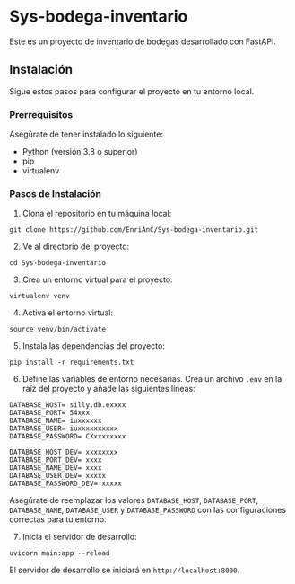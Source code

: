# Sys-bodega-inventario

Este es un proyecto de inventario de bodegas desarrollado con FastAPI.

## Instalación

Sigue estos pasos para configurar el proyecto en tu entorno local.

### Prerrequisitos

Asegúrate de tener instalado lo siguiente:

- Python (versión 3.8 o superior)
- pip
- virtualenv

### Pasos de Instalación

1. Clona el repositorio en tu máquina local:
~~~
git clone https://github.com/EnriAnC/Sys-bodega-inventario.git
~~~
2. Ve al directorio del proyecto:
~~~
cd Sys-bodega-inventario
~~~
3. Crea un entorno virtual para el proyecto:
~~~
virtualenv venv
~~~
4. Activa el entorno virtual:
~~~
source venv/bin/activate
~~~
5. Instala las dependencias del proyecto:
~~~
pip install -r requirements.txt
~~~
6. Define las variables de entorno necesarias. Crea un archivo `.env` en la raíz del proyecto y añade las siguientes líneas:
~~~
DATABASE_HOST= silly.db.exxxx
DATABASE_PORT= 54xxx
DATABASE_NAME= iuxxxxxx
DATABASE_USER= iuxxxxxxxxxx
DATABASE_PASSWORD= CXxxxxxxxx

DATABASE_HOST_DEV= xxxxxxxx
DATABASE_PORT_DEV= xxxx
DATABASE_NAME_DEV= xxxx
DATABASE_USER_DEV= xxxxx
DATABASE_PASSWORD_DEV= xxxxx
~~~
Asegúrate de reemplazar los valores `DATABASE_HOST`, `DATABASE_PORT`, `DATABASE_NAME`, `DATABASE_USER` y `DATABASE_PASSWORD` con las configuraciones correctas para tu entorno.

7. Inicia el servidor de desarrollo:
~~~
uvicorn main:app --reload
~~~
El servidor de desarrollo se iniciará en `http://localhost:8000`.
